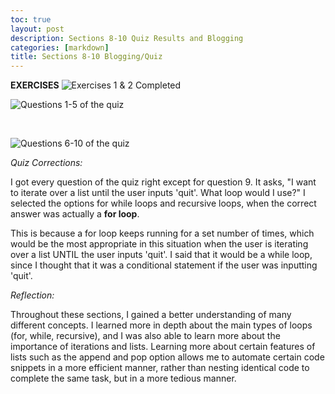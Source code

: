 ```yaml
---
toc: true
layout: post
description: Sections 8-10 Quiz Results and Blogging
categories: [markdown]
title: Sections 8-10 Blogging/Quiz 
---
```


**EXERCISES**
![]({{site.baseurl}}/images/Exercises.png "Exercises 1 & 2 Completed")



![]({{site.baseurl}}/images/Questions1-5.png "Questions 1-5 of the quiz")

<br>

![]({{site.baseurl}}/images/Questions6-10.png "Questions 6-10 of the quiz")


*Quiz Corrections:*

I got every question of the quiz right except for question 9. It asks, "I want to iterate over a list until the user inputs 'quit'. What loop would I use?" I selected the options for while loops and recursive loops, when the correct answer was actually a **for loop**. 

This is because a for loop keeps running for a set number of times, which would be the most appropriate in this situation when the user is iterating over a list UNTIL the user inputs 'quit'. I said that it would be a while loop, since I thought that it was a conditional statement if the user was inputting 'quit'. 

*Reflection:*

Throughout these sections, I gained a better understanding of many different concepts. I learned more in depth about the main types of loops (for, while, recursive), and I was also able to learn more about the importance of iterations and lists. Learning more about certain features of lists such as the append and pop option allows me to automate certain code snippets in a more efficient manner, rather than nesting identical code to complete the same task, but in a more tedious manner. 


